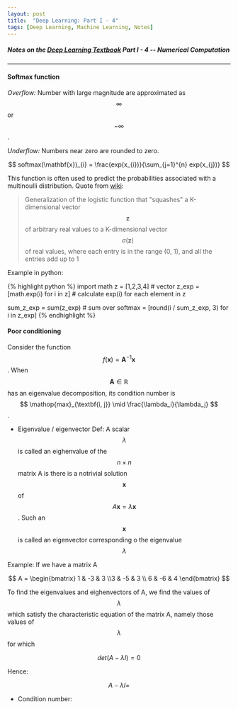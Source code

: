 ```yaml
---
layout: post
title:  "Deep Learning: Part I - 4"
tags: [Deep Learning, Machine Learning, Notes]
---
```


##### Notes on the [Deep Learning Textbook](http://www.deeplearningbook.org/) Part I - 4 -- Numerical Computation

---

#### Softmax function ####
*Overflow:* Number with large magnitude are approximated as $$ \infty $$ or $$ -\infty $$.

*Underflow:* Numbers near zero are rounded to zero.

$$ softmax(\mathbf{x})_{i} = \frac{exp(x_{i})}{\sum_{j=1}^{n} exp(x_{j})} $$

This function is often used to predict the probabilities associated with a multinoulli distribution. Quote from [wiki](https://en.wikipedia.org/wiki/Softmax_function): 
> Generalization of the logistic function that "squashes" a K-dimensional vector 
$$ \mathbf {z} $$ of arbitrary real values to a K-dimensional 
vector $$ \sigma (\mathbf {z} ) $$ of real values, 
where each entry is in the range (0, 1), and all the entries add up to 1

Example in python:

{% highlight python %}
import math
z = [1,2,3,4] # vector
z_exp = [math.exp(i) for i in z] # calculate exp(i) for each element in z

sum_z_exp = sum(z_exp) # sum over
softmax = [round(i / sum_z_exp, 3) for i in z_exp] 
{% endhighlight %}

#### Poor conditioning ####

Consider the function $$ f(\mathbf{x}) = \mathbf{A}^{-1} \mathbf{x} $$. When $$ \mathbf{A} \in \mathbb{R} $$ has an eigenvalue decomposition, its condition number is $$ \mathop{max}_{\textbf{i, j}} \mid \frac{\lambda_i}{\lambda_j} $$.

* Eigenvalue / eigenvector
Def: A scalar $$ \lambda $$ is called an eighenvalue of the $$ n \times n $$ matrix A is there is a notrivial
 solution $$ \mathbf{x} $$ of $$ A\mathbf{x} = \lambda\mathbf{x}$$. Such an $$ \mathbf{x} $$ is called an eigenvector 
 corresponding o the eigenvalue $$ \lambda $$
 
 Example: If we have a matrix A
 
 <center> 
 $$ A = \begin{bmatrix} 1 & -3 & 3 \\3 & -5 & 3 \\ 6 & -6 & 4 \end{bmatrix} $$ 
 </center>
 
 To find the eigenvalues and eighenvectors of A, we find the values of $$ \lambda $$ which satisfy
  the characteristic equation of the matrix A, namely those values of $$ \lambda $$ for which
  
  $$ det(A - \lambda I) = 0 $$
 
 Hence:
 
 $$ A - \lambda I = $$
 
* Condition number: 


